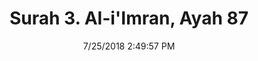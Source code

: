 ---
title       : "Surah 3. Al-i'Imran, Ayah 87"
date        : 7/25/2018 2:49:57 PM
draft       : false
type        : "quran"
layout      : "compare"
BookCode    : "CMP"
SurahNumber : "3"
AyahNumber  : "87"
TotalAyah   : "200"
---